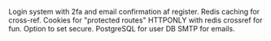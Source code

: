 Login system with 2fa and email confirmation af register. 
Redis caching for cross-ref.
Cookies for "protected routes" HTTPONLY with redis crossref for fun. Option to set secure. 
PostgreSQL for user DB
SMTP for emails.

